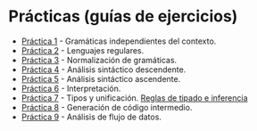 Prácticas (guías de ejercicios)
===============================

* [Práctica 1](files/practica01.pdf) - Gramáticas independientes del contexto.
* [Práctica 2](files/practica02.pdf) - Lenguajes regulares.
* [Práctica 3](files/practica03.pdf) - Normalización de gramáticas.
* [Práctica 4](files/practica04.pdf) - Análisis sintáctico descendente.
* [Práctica 5](files/practica05.pdf) - Análisis sintáctico ascendente.
* [Práctica 6](files/practica06.pdf) - Interpretación.
* [Práctica 7](files/practica07.pdf) - Tipos y unificación. [Reglas de tipado e inferencia](files/reglas_inferencia.pdf) 
* [Práctica 8](files/practica08.pdf) - Generación de código intermedio.
* [Práctica 9](files/practica09.pdf) - Análisis de flujo de datos.
